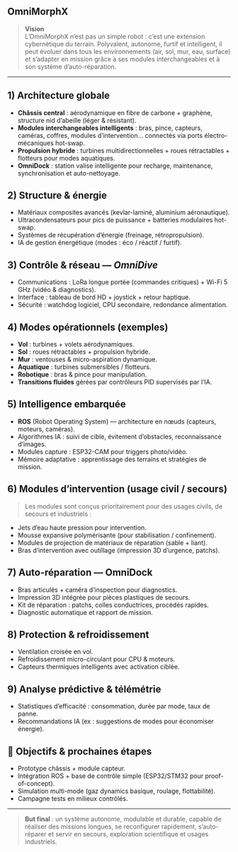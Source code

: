 ## OmniMorphX

> **Vision**  
> L’OmniMorphX n’est pas un simple robot : c’est une extension cybernétique du terrain. Polyvalent, autonome, furtif et intelligent, il peut évoluer dans tous les environnements (air, sol, mur, eau, surface) et s’adapter en mission grâce à ses modules interchangeables et à son système d’auto-réparation.

---

## 1) Architecture globale
- **Châssis central** : aérodynamique en fibre de carbone + graphène, structure nid d’abeille (léger & résistant).  
- **Modules interchangeables intelligents** : bras, pince, capteurs, caméras, coffres, modules d’intervention… connectés via ports électro-mécaniques hot-swap.  
- **Propulsion hybride** : turbines multidirectionnelles + roues rétractables + flotteurs pour modes aquatiques.  
- **OmniDock** : station valise intelligente pour recharge, maintenance, synchronisation et auto-nettoyage.

## 2) Structure & énergie
- Matériaux composites avancés (kevlar-laminé, aluminium aéronautique).  
- Ultracondensateurs pour pics de puissance + batteries modulaires hot-swap.  
- Systèmes de récupération d’énergie (freinage, rétropropulsion).  
- IA de gestion énergétique (modes : éco / réactif / furtif).

## 3) Contrôle & réseau — *OmniDive*
- Communications : LoRa longue portée (commandes critiques) + Wi-Fi 5 GHz (vidéo & diagnostics).  
- Interface : tableau de bord HD + joystick + retour haptique.  
- Sécurité : watchdog logiciel, CPU secondaire, redondance alimentation.

## 4) Modes opérationnels (exemples)
- **Vol** : turbines + volets aérodynamiques.  
- **Sol** : roues rétractables + propulsion hybride.  
- **Mur** : ventouses & micro-aspiration dynamique.  
- **Aquatique** : turbines submersibles / flotteurs.  
- **Robotique** : bras & pince pour manipulation.  
- **Transitions fluides** gérées par contrôleurs PID supervisés par l’IA.

## 5) Intelligence embarquée
- **ROS** (Robot Operating System) — architecture en nœuds (capteurs, moteurs, caméras).  
- Algorithmes IA : suivi de cible, évitement d’obstacles, reconnaissance d’images.  
- Modules capture : ESP32-CAM pour triggers photo/vidéo.  
- Mémoire adaptative : apprentissage des terrains et stratégies de mission.

## 6) Modules d’intervention (usage civil / secours)
> Les modules sont conçus prioritairement pour des usages civils, de secours et industriels :  
- Jets d’eau haute pression pour intervention.  
- Mousse expansive polymérisante (pour stabilisation / confinement).  
- Modules de projection de matériaux de réparation (sable + liant).  
- Bras d’intervention avec outillage (impression 3D d’urgence, patchs).

## 7) Auto-réparation — OmniDock
- Bras articulés + caméra d’inspection pour diagnostics.  
- Impression 3D intégrée pour pièces plastiques de secours.  
- Kit de réparation : patchs, colles conductrices, procédés rapides.  
- Diagnostic automatique et rapport de mission.

## 8) Protection & refroidissement
- Ventilation croisée en vol.  
- Refroidissement micro-circulant pour CPU & moteurs.  
- Capteurs thermiques intelligents avec activation ciblée.

## 9) Analyse prédictive & télémétrie
- Statistiques d’efficacité : consommation, durée par mode, taux de panne.  
- Recommandations IA (ex : suggestions de modes pour économiser énergie).

## 🚀 Objectifs & prochaines étapes
- Prototype châssis + module capteur.  
- Intégration ROS + base de contrôle simple (ESP32/STM32 pour proof-of-concept).  
- Simulation multi-mode (gaz dynamics basique, roulage, flottabilité).  
- Campagne tests en milieux contrôlés.

---

> **But final** : un système autonome, modulable et durable, capable de réaliser des missions longues, se reconfigurer rapidement, s’auto-réparer et servir en secours, exploration scientifique et usages industriels.
